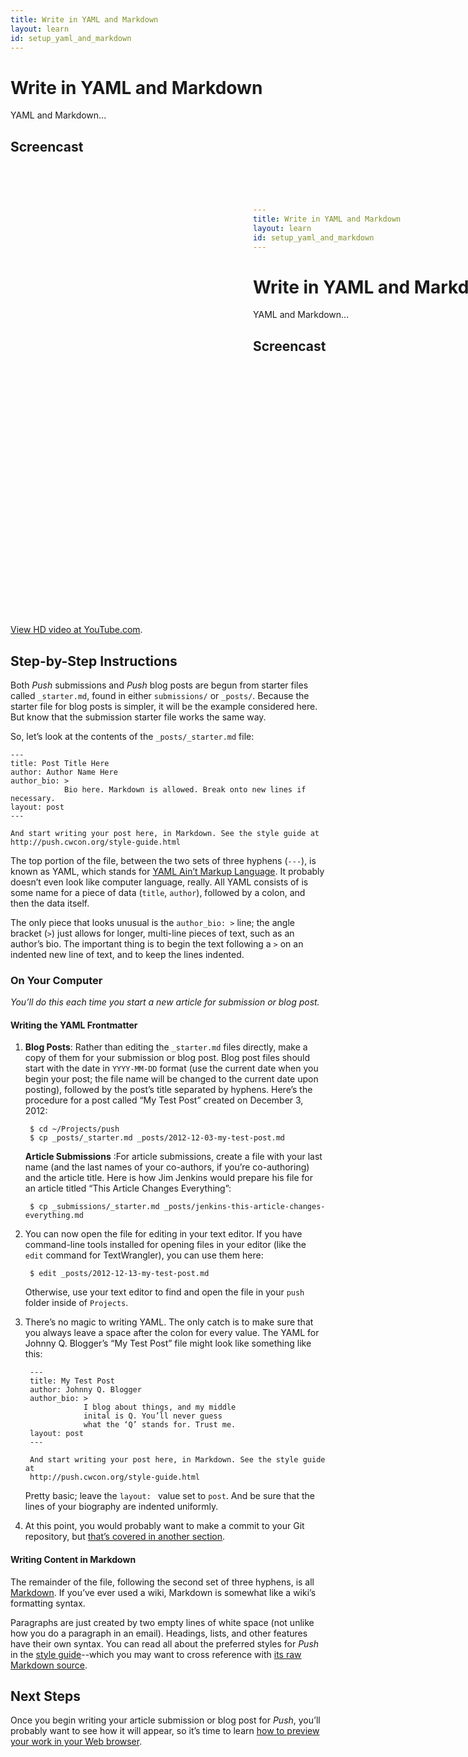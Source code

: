 ```yaml
---
title: Write in YAML and Markdown
layout: learn
id: setup_yaml_and_markdown
---
```


# Write in YAML and Markdown

YAML and Markdown...

## Screencast

<div class="video-container">
  <iframe width="1280" height="720" src="?rel=0" frameborder="0" allowfullscreen="allowfullscreen"> </iframe>
</div>

[View HD video at YouTube.com](http://www.youtube.com/watch_popup?v=AAAAAAAAAAAAA&hd=1).

## Step-by-Step Instructions

Both *Push* submissions and *Push* blog posts are begun from starter files called `_starter.md`,
found in either `submissions/` or `_posts/`. Because the starter file for blog posts is simpler, it
will be the example considered here. But know that the submission starter file works the same way.

So, let’s look at the contents of the `_posts/_starter.md` file:

    ---
    title: Post Title Here
    author: Author Name Here
    author_bio: >
                Bio here. Markdown is allowed. Break onto new lines if necessary.
    layout: post
    ---

    And start writing your post here, in Markdown. See the style guide at
    http://push.cwcon.org/style-guide.html

The top portion of the file, between the two sets of three hyphens (`---`), is known as YAML, which
stands for [YAML Ain’t Markup Language](http://www.yaml.org/). It probably doesn’t even look like
computer language, really. All YAML consists of is some name for a piece of data (`title`,
`author`), followed by a colon, and then the data itself.

The only piece that looks unusual is the `author_bio: >` line; the angle bracket (`>`) just allows
for longer, multi-line pieces of text, such as an author’s bio. The important thing is to begin the
text following a `>` on an indented new line of text, and to keep the lines indented.

### On Your Computer
*You’ll do this each time you start a new article for submission or blog post.*

#### Writing the YAML Frontmatter

1. **Blog Posts**: Rather than editing the `_starter.md` files directly, make a copy of them for
   your submission or blog post. Blog post files should start with the date in `YYYY-MM-DD` format
   (use the current date when you begin your post; the file name will be changed to the current date
   upon posting), followed by the post’s title separated by hyphens. Here’s the procedure for a post
   called “My Test Post” created on December 3, 2012:

        $ cd ~/Projects/push
        $ cp _posts/_starter.md _posts/2012-12-03-my-test-post.md

   **Article Submissions** :For article submissions, create a file with your last name (and the last
   names of your co-authors, if you’re co-authoring) and the article title. Here is how Jim Jenkins
   would prepare his file for an article titled “This Article Changes Everything”:

        $ cp _submissions/_starter.md _posts/jenkins-this-article-changes-everything.md

2. You can now open the file for editing in your text editor. If you have command-line tools
   installed for opening files in your editor (like the `edit` command for TextWrangler), you
   can use them here:

        $ edit _posts/2012-12-13-my-test-post.md

   Otherwise, use your text editor to find and open the file in your `push` folder inside of
   `Projects`.

3. There’s no magic to writing YAML. The only catch is to make sure that you always leave a space
   after the colon for every value. The YAML for Johnny Q. Blogger’s “My Test Post” file might look
   like something like this:

        ---
        title: My Test Post
        author: Johnny Q. Blogger
        author_bio: >
                    I blog about things, and my middle
                    inital is Q. You’ll never guess
                    what the ‘Q’ stands for. Trust me.
        layout: post
        ---

        And start writing your post here, in Markdown. See the style guide at
        http://push.cwcon.org/style-guide.html

   Pretty basic; leave the `layout: ` value set to `post`. And be sure that the lines of your
   biography are indented uniformly.

4. At this point, you would probably want to make a commit to your Git repository, but
   [that’s covered in another section](/learn/add-and-commit.html).

#### Writing Content in Markdown

The remainder of the file, following the second set of three hyphens, is all
[Markdown](http://daringfireball.net/projects/markdown/syntax). If you’ve ever used a wiki,
Markdown is somewhat like a wiki’s formatting syntax.

Paragraphs are just created by two empty lines of white space (not unlike how you do a paragraph
in an email). Headings, lists, and other features have their own syntax. You can read all about
the preferred styles for *Push* in the [style guide](/style-guide.html)--which you may want to
cross reference with
[its raw Markdown source](https://raw.github.com/cwcon/push/master/style-guide.md).

## Next Steps

Once you begin writing your article submission or blog post for *Push*, you’ll probably want to
see how it will appear, so it’s time to learn
[how to preview your work in your Web browser](/learn/previewing-work.html).
